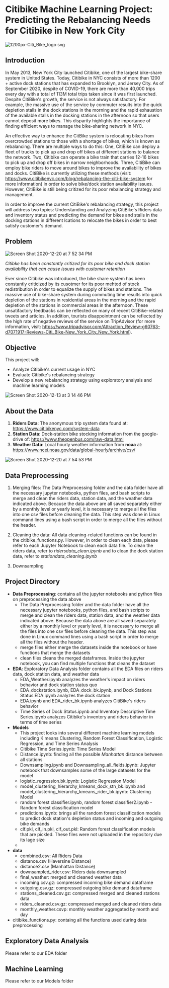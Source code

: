 # Citibike Machine Learning Project: Predicting the Rebalancing Needs for Citibike in New York City 

![1200px-Citi_Bike_logo svg](https://user-images.githubusercontent.com/29543481/102022669-5192f780-3d56-11eb-8066-709edd3275e6.png)

## Introduction

In May 2013, New York City launched Citibike, one of the largest bike-share system in United States. Today, Citibike in NYC consists of more than 1200 + active dock stations that has expanded to Brooklyn, and Jersey City. As of September 2020, despite of COVID-19, there are more than 40,000 trips every day with a total of 113M total trips taken since it was first launched. Despite CitiBike's growth, the service is not always satisfactory. For example, the massive use of the service by commuter results into the quick depletion stalls in the dock stations in the morning and the rapid exhaustion of the available stalls in the docking stations in the afternoon so that users cannot deposit more bikes. This disparity highlights the importance of finding efficient ways to manage the bike-sharing network in NYC. 

An effective way to enhance the CitBike system is relocating bikes from overcrowded stations to those with a shortage of bikes, which is known as rebalancing. There are multiple ways to do this: One, CitiBike can deploy a fleet of trucks to pick up and drop off bikes at different stations to balance the network. Two, Citibike can operate a bike train that carries 12-16 bikes to pick up and drop off bikes in narrow neighborhoods. Three, CitiBike can employ bike riders to move around bikes to improve the availability of bikes and docks. CitiBike is currently utilizing these methods (visit: https://www.citibikenyc.com/blog/rebalancing-the-citi-bike-system for more information) in order to solve bike/dock station availability issues. However, CitiBike is still being critized for its poor rebalancing strategy and management. 

In order to improve the current CitiBike's rebalancing strategy, this project will address two topics: Understanding and Analyzing CitiBike's Riders data and inventory status and predicting the demand for bikes and stalls in the docking stations in different lcations to relocate the bikes in order to best satisfy customer's demand.  

## Problem

![Screen Shot 2020-12-20 at 7 52 34 PM](https://user-images.githubusercontent.com/29543481/102729067-15830800-42fd-11eb-8728-112a160b9c98.png)

*Citibke has been constantly critized for its poor bike and dock station availability that can cause issues with customer retention*


Ever since Citibike was introduced, the bike share system has been constantly criticized by its cusotmer for its poor mehtod of stock redistribution in order to equalize the supply of bikes and stations. The massive use of bike-share system during commuting time results into quick depletion of the stations in residential areas in the morning and the rapid depletion of the stations in commercial areas in the afternoon. These unsatifactory feedbacks can be reflected on many of recent CitiBike-related tweets and articles. In addition, tourists disappointment can be reflected by the high rate of negative reviews of the service on TripAdvisor (for more information, visit: https://www.tripadvisor.com/Attraction_Review-g60763-d7071917-Reviews-Citi_Bike-New_York_City_New_York.html). 

## Objective

This project will:
- Analyze Citibike's current usage in NYC
- Evaluate Citibike's rebalancing strategy
- Develop a new rebalancing strategy using exploratory analysis and machine learning models

![Screen Shot 2020-12-13 at 3 14 46 PM](https://user-images.githubusercontent.com/29543481/102022677-5c4d8c80-3d56-11eb-9ac2-9afaa6b511e9.png)

## About the Data

1. **Riders Data**: The anonymous trip system data found at: https://www.citibikenyc.com/system-data
2. **Station Data**: Dock-station bike stocking information from the google-drive of: https://www.theopenbus.com/raw-data.html
3. **Weather Data**: Local hourly weather information from **noaa** at: https://www.ncei.noaa.gov/data/global-hourly/archive/csv/

![Screen Shot 2020-12-20 at 7 54 53 PM](https://user-images.githubusercontent.com/29543481/102729113-4ebb7800-42fd-11eb-85ca-15d0e08c8232.png)


## Data Preprocessing

1. Merging files: The Data Preprocessing folder and the data folder have all the necessary jupyter notebooks, python files, and bash scripts to merge and clean the riders data, station data, and the weather data indicated above. Because the data above are all saved separately either by a monthly level or yearly level, it is necessary to merge all the files into one csv files before cleaning the data. This step was done in Linux command lines using a bash script in order to merge all the files without the header.

2. Cleaning the data: All data cleaning-related functions can be found in the citibike_functions.py. However, in order to clean each data, please refer to each Jupyter Notebook to clean each data file. To clean the riders data, refer to *ridersdata_clean.ipynb* and to clean the dock station data, refer to *stationdata_cleaning.ipynb*

3. Downsampling


## Project Directory

- **Data Preprocessing**: contains all the jupyter notebooks and python files on preprocessing the data above
  - The Data Preprocessing folder and the data folder have all the necessary jupyter notebooks, python files, and bash scripts to merge and clean the riders data, station data, and the weather data indicated above. Because the data above are all saved separately either by a monthly level or yearly level, it is necessary to merge all the files into one csv files before cleaning the data. This step was done in Linux command lines using a bash script in order to merge all the files without the header.
  - merge files either merge the datasets inside the notebook or have functions that merge the datasets
  - clean files cleans the merged dataframes. Inside the jupyter notebook, you can find multiple functions that cleans the dataset
- **EDA**: Exploratory Data Analysis folder contains all the EDA files on riders data, dock station data, and weather data
  - EDA_Weather.ipynb analyzes the weather's impact on riders behavior and dock station status quo
  - EDA_dockstation.ipynb, EDA_dock_bk.ipynb, and Dock Stations Status EDA.ipynb analyzes the dock station
  - EDA.ipynb and EDA_rider_bk.ipynb analyzes CitiBike's riders behavior
  - Time Series of Dock Status.ipynb and Inventory Descriptive Time Series.ipynb analyzes Citibike's inventory and riders behavior in terms of time series
- **Models**
  - This project looks into several different machine learning models including K means Clustering, Random Forest Classification, Logistic Regression, and Time Series Analysis
  - Citibike Time Series.ipynb: Time Series Model
  - Distance.ipynb: finding all the possible *Manhattan* distance between all stations
  - Downsampling.ipynb and Downsampling_all_fields.ipynb: Jupyter notebook that downsamples some of the large datasets for the model
  - logistic_regression.bk.ipynb: Logistic Regression Model
  - model_clustering_hierarchy_kmeans_dock_stn_bk.ipynb and model_clustering_hierarchy_kmeans_rider_bk.ipynb: Clustering Model
  - random forest classifier.ipynb, random forest classifier2.ipynb - Random forest classification model
  - predictions.ipynb: brings all the random forest classification models to predict dock station's depletion status and incoming and outgoing bike demands
  - clf.pkl, clf_in.pkl, clf_out.pkl: Random forest classification models that are pickled. These files were not uploaded in the repository due its lage size 
  - 
- **data**
  - combined.csv: All Riders Data 
  - distance.csv (Haversine Distance)
  - distance2.csv (Manhattan Distance)
  - downsampled_rider.csv: Riders data downsampled
  - final_weather: merged and cleaned weather data
  - incoming.csv.gz: compressed incoming bike demand dataframe
  - outgoing.csv.gz: compressed outgoing bike demand dataframe
  - stations_cleaned.csv.gz: compressed merged and cleaned stations data
  - riders_cleaned.csv.gz: compressed merged and cleaned riders data
  - monthly_weather.csvp: monthly weather aggregated by month and day
- citibike_functions.py: containg all the functions used during data preprocessing

## Exploratory Data Analysis

Please refer to our EDA folder

## Machine Learning

Please refer to our Models folder



